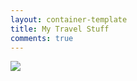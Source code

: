 ```yaml
---
layout: container-template
title: My Travel Stuff
comments: true
---
```


<div class="table-responsive">
<img border="0" class="img-responsive" src="{{ site.baseurl }}/assets/img/bchetty_travel_map.png" />
</div>
